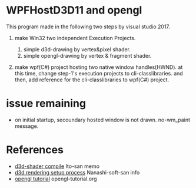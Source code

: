 # WPFHostD3D11 and opengl
This program made in the following two steps by visual studio 2017.

1. make Win32 two independent Execution Projects.
    1. simple d3d-drawing by vertex&pixel shader.
    1. simple opengl-drawing by vertex & fragment shader.

1. make wpf(C#) project hosting two native window handles(HWND).
at this time, change step-1's execution projects to cli-classlibraries.
and then, add reference for the cli-classlibraries to wpf(C#) project.

# issue remaining
* on initial startup, secoundary hosted window is not drawn. no-wm_paint message.

# References
* [d3d-shader compile](http://www-fps.nifs.ac.jp/ito/memo/) Ito-san memo
* [d3d rendering setup process](http://yun.cup.com/directx11.html) Nanashi-soft-san info
* [opengl tutorial](http://www.opengl-tutorial.org) opengl-tutorial.org
